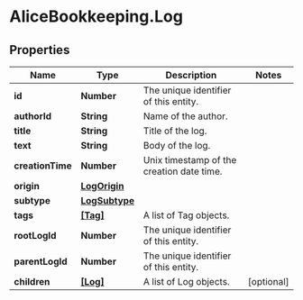 # AliceBookkeeping.Log

## Properties

Name | Type | Description | Notes
------------ | ------------- | ------------- | -------------
**id** | **Number** | The unique identifier of this entity. | 
**authorId** | **String** | Name of the author. | 
**title** | **String** | Title of the log. | 
**text** | **String** | Body of the log. | 
**creationTime** | **Number** | Unix timestamp of the creation date time. | 
**origin** | [**LogOrigin**](LogOrigin.md) |  | 
**subtype** | [**LogSubtype**](LogSubtype.md) |  | 
**tags** | [**[Tag]**](Tag.md) | A list of Tag objects. | 
**rootLogId** | **Number** | The unique identifier of this entity. | 
**parentLogId** | **Number** | The unique identifier of this entity. | 
**children** | [**[Log]**](Log.md) | A list of Log objects. | [optional] 


